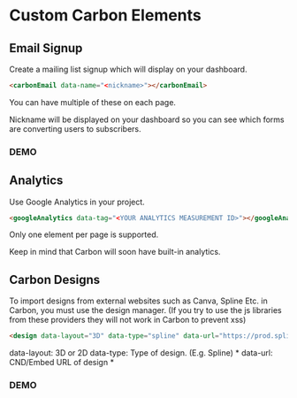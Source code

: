 # Custom Carbon Elements

## Email Signup

Create a mailing list signup which will display on your dashboard.

```html
<carbonEmail data-name="<nickname>"></carbonEmail>
```

You can have multiple of these on each page.

Nickname will be displayed on your dashboard so you can see which forms are converting users to subscribers.

### DEMO
<carbonEmail data-name="DEMO"></carbonEmail>

## Analytics

Use Google Analytics in your project.

```html
<googleAnalytics data-tag="<YOUR ANALYTICS MEASUREMENT ID>"></googleAnalytics>
```

Only one element per page is supported.

Keep in mind that Carbon will soon have built-in analytics.

## Carbon Designs

To import designs from external websites such as Canva, Spline Etc. in Carbon, you must use the design manager. (If you try to use the js libraries from these providers they will not work in Carbon to prevent xss)

```html
<design data-layout="3D" data-type="spline" data-url="https://prod.spline.design/Iu9kNCw-o9kUZfGj/scene.splinecode"></design>
```

data-layout: 3D or 2D
data-type: Type of design. (E.g. Spline) *
data-url: CND/Embed URL of design *

### DEMO
<design data-layout="3D" data-type="spline" data-url="https://prod.spline.design/Iu9kNCw-o9kUZfGj/scene.splinecode"></design>

